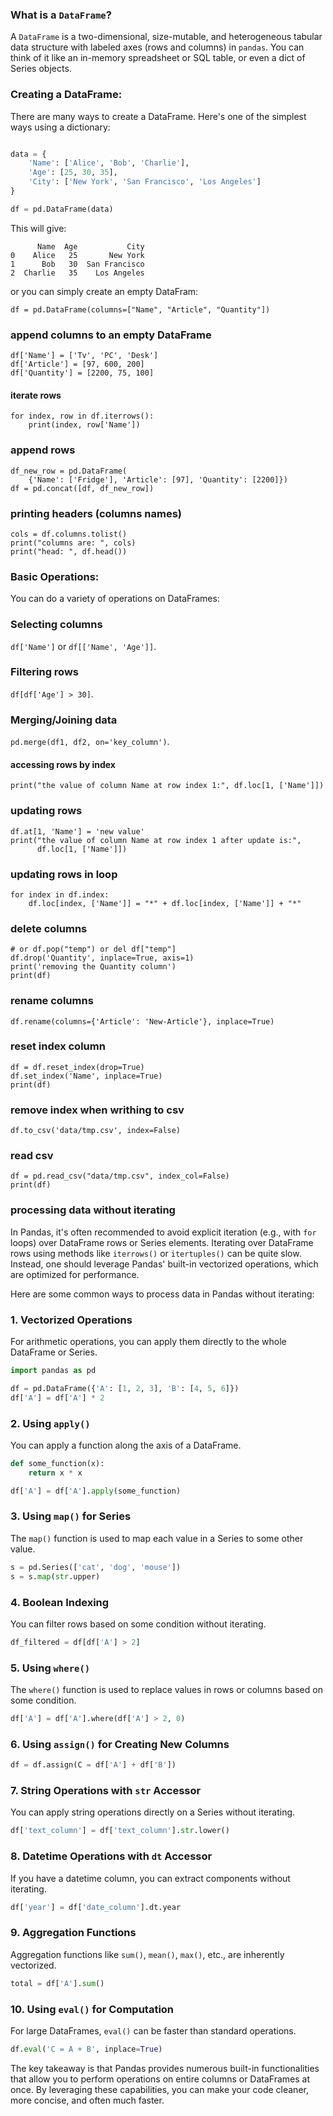 ### What is a `DataFrame`?

A `DataFrame` is a two-dimensional, size-mutable, and heterogeneous tabular data structure with labeled axes (rows and columns) in `pandas`. You can think of it like an in-memory spreadsheet or SQL table, or even a dict of Series objects.


### Creating a DataFrame:

There are many ways to create a DataFrame. Here's one of the simplest ways using a dictionary:

```python

data = {
    'Name': ['Alice', 'Bob', 'Charlie'],
    'Age': [25, 30, 35],
    'City': ['New York', 'San Francisco', 'Los Angeles']
}

df = pd.DataFrame(data)
```

This will give:

```
      Name  Age           City
0    Alice   25       New York
1      Bob   30  San Francisco
2  Charlie   35    Los Angeles
```

or you can simply create an empty DataFram:

```
df = pd.DataFrame(columns=["Name", "Article", "Quantity"])
```

### append columns to an empty DataFrame 
```
df['Name'] = ['Tv', 'PC', 'Desk']
df['Article'] = [97, 600, 200]
df['Quantity'] = [2200, 75, 100]
```


#### iterate rows
```
for index, row in df.iterrows():
    print(index, row['Name'])
```

### append rows
```
df_new_row = pd.DataFrame(
    {'Name': ['Fridge'], 'Article': [97], 'Quantity': [2200]})
df = pd.concat([df, df_new_row])
```


### printing headers (columns names)
```
cols = df.columns.tolist()
print("columns are: ", cols)
print("head: ", df.head())
```


### Basic Operations:

You can do a variety of operations on DataFrames:


### Selecting columns
`df['Name']` or `df[['Name', 'Age']]`.

### Filtering rows
`df[df['Age'] > 30]`.

### Merging/Joining data
 `pd.merge(df1, df2, on='key_column')`.




#### accessing rows by index
```
print("the value of column Name at row index 1:", df.loc[1, ['Name']])
```
### updating rows
```
df.at[1, 'Name'] = 'new value'
print("the value of column Name at row index 1 after update is:",
      df.loc[1, ['Name']])
```
### updating rows in loop
```
for index in df.index:
    df.loc[index, ['Name']] = "*" + df.loc[index, ['Name']] + "*"
```


### delete columns
```
# or df.pop("temp") or del df["temp"]
df.drop('Quantity', inplace=True, axis=1)
print('removing the Quantity column')
print(df)
```

### rename columns
```
df.rename(columns={'Article': 'New-Article'}, inplace=True)
```

### reset index column
```
df = df.reset_index(drop=True)
df.set_index('Name', inplace=True)
print(df)
```
### remove index when writhing to csv
```
df.to_csv('data/tmp.csv', index=False)
```
### read csv 
```
df = pd.read_csv("data/tmp.csv", index_col=False)
print(df)
```


### processing data without iterating

In Pandas, it's often recommended to avoid explicit iteration (e.g., with `for` loops) over DataFrame rows or Series elements. Iterating over DataFrame rows using methods like `iterrows()` or `itertuples()` can be quite slow. Instead, one should leverage Pandas' built-in vectorized operations, which are optimized for performance.

Here are some common ways to process data in Pandas without iterating:

### 1. **Vectorized Operations**

For arithmetic operations, you can apply them directly to the whole DataFrame or Series.

```python
import pandas as pd

df = pd.DataFrame({'A': [1, 2, 3], 'B': [4, 5, 6]})
df['A'] = df['A'] * 2
```

### 2. **Using `apply()`**

You can apply a function along the axis of a DataFrame.

```python
def some_function(x):
    return x * x

df['A'] = df['A'].apply(some_function)
```

### 3. **Using `map()` for Series**

The `map()` function is used to map each value in a Series to some other value.

```python
s = pd.Series(['cat', 'dog', 'mouse'])
s = s.map(str.upper)
```

### 4. **Boolean Indexing**

You can filter rows based on some condition without iterating.

```python
df_filtered = df[df['A'] > 2]
```

### 5. **Using `where()`**

The `where()` function is used to replace values in rows or columns based on some condition.

```python
df['A'] = df['A'].where(df['A'] > 2, 0)
```

### 6. **Using `assign()` for Creating New Columns**

```python
df = df.assign(C = df['A'] + df['B'])
```

### 7. **String Operations with `str` Accessor**

You can apply string operations directly on a Series without iterating.

```python
df['text_column'] = df['text_column'].str.lower()
```

### 8. **Datetime Operations with `dt` Accessor**

If you have a datetime column, you can extract components without iterating.

```python
df['year'] = df['date_column'].dt.year
```

### 9. **Aggregation Functions**

Aggregation functions like `sum()`, `mean()`, `max()`, etc., are inherently vectorized.

```python
total = df['A'].sum()
```

### 10. **Using `eval()` for Computation**

For large DataFrames, `eval()` can be faster than standard operations.

```python
df.eval('C = A + B', inplace=True)
```

The key takeaway is that Pandas provides numerous built-in functionalities that allow you to perform operations on entire columns or DataFrames at once. By leveraging these capabilities, you can make your code cleaner, more concise, and often much faster.